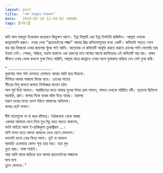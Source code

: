 ```yaml
---
layout: post
title:  "আল মাহমুদের ইন্তেকাল"
date:   2019-02-16 12:44:02 +0600
tags: [সাহিত্য]
---
```


কবি আল মাহমুদ ইন্তেকাল করেছেন কিছুক্ষণ আগে। ইন্না লিল্লাহি ওয়া ইন্না ইলাইহি রাজিউন। আল্লাহ ওনাকে জান্নাতবাসি করুন। ওনার লেখা "প্রত্যাবর্তনের লজ্জা" আমার প্রিয় কবিতাসমূহের মধ্যে একটি। কবিতাটা পড়তে গেলে বার বার নিজেকে ওনার জায়গায় খুঁজে পাই আমি। কতোবার যে কবিতাটি আবৃত্তি করতে করতে চোখের পানি ফেলেছি তার ইয়ত্তা নেই। শেকড়, পরিচয়, ভরসা হারানো এক তরুণের মনে আশার আলো জাগিয়েছে এই কবিতাটি বার বার। বাস্তব জীবনে ওনার থেকে কখনো দুআ নিতে পারিনি, আল্লাহ যাতে জান্নাতে ওনার সাথে মুলাকাত করিয়ে দেন সেই দুআ করি।

"
....................................  
কুয়াশার শাদা পর্দা দোলাতে দোলাতে আবার আমি ঘরে ফিরবো।  
শিশিরে আমার পাজামা ভিজে যাবে। চোখের পাতায়  
শীতের বিন্দু জমতে জমতে নির্লজ্জের মতোন হঠাৎ  
লাল সূর্য উঠে আসবে। পরাজিতের মতো আমার মুখের উপর রোদ 
নামলে, সামনে দেখবো পরিচিত নদী। ছড়ানো ছিটানো  
ঘরবাড়ি, গ্রাম। জলার দিকে বকের ঝাঁক উড়ে যাচ্ছে। তারপর  
দারুণ ভয়ের মতো ভেসে উঠবে আমাদের আটচালা।  
কলার ছোট বাগান।


দীর্ঘ পাতাগুলো না না করে কাঁপছে। বৈঠকখানা থেকে আব্বা  
একবার আমাকে দেখে নিয়ে মুখ নিচু করে পড়তে থাকবেন,  
ফাবি আইয়ে আলা ই-রাব্বিকুমা তুকাজ্বিবান …।  
বাসি বাসন হাতে আম্মা আমাকে দেখে হেসে ফেলবেন।  
ভালোই হলো তোর ফিরে আসা। তুই না থাকলে  
ঘরবাড়ি একেবারে কেমন শূন্য হয়ে যায়। হাত মুখ  
ধুয়ে আয়। নাস্তা পাঠাই।  
আর আমি মাকে জড়িয়ে ধরে আমার প্রত্যাবর্তনের লজ্জাকে  
ঘষে ঘষে  
তুলে ফেলবো।"

